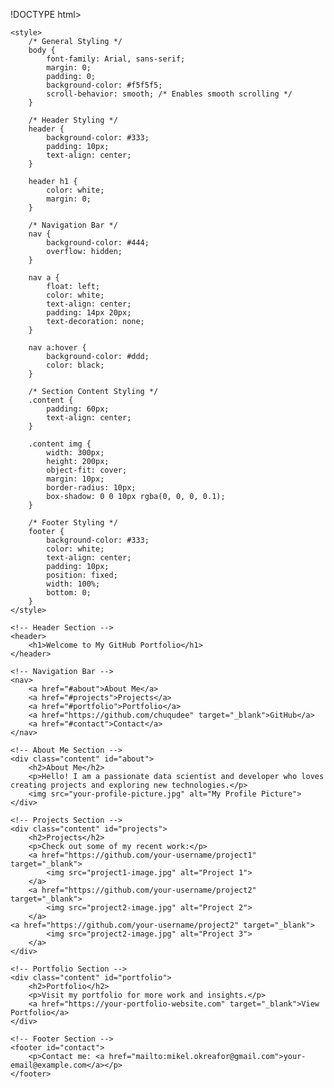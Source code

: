 !DOCTYPE html>
<html lang="en">
<head>
    <meta charset="UTF-8">
    <meta name="viewport" content="width=device-width, initial-scale=1.0">
    <title>My Portfolio</title>

    <style>
        /* General Styling */
        body {
            font-family: Arial, sans-serif;
            margin: 0;
            padding: 0;
            background-color: #f5f5f5;
            scroll-behavior: smooth; /* Enables smooth scrolling */
        }

        /* Header Styling */
        header {
            background-color: #333;
            padding: 10px;
            text-align: center;
        }

        header h1 {
            color: white;
            margin: 0;
        }

        /* Navigation Bar */
        nav {
            background-color: #444;
            overflow: hidden;
        }

        nav a {
            float: left;
            color: white;
            text-align: center;
            padding: 14px 20px;
            text-decoration: none;
        }

        nav a:hover {
            background-color: #ddd;
            color: black;
        }

        /* Section Content Styling */
        .content {
            padding: 60px;
            text-align: center;
        }

        .content img {
            width: 300px;
            height: 200px;
            object-fit: cover;
            margin: 10px;
            border-radius: 10px;
            box-shadow: 0 0 10px rgba(0, 0, 0, 0.1);
        }

        /* Footer Styling */
        footer {
            background-color: #333;
            color: white;
            text-align: center;
            padding: 10px;
            position: fixed;
            width: 100%;
            bottom: 0;
        }
    </style>
</head>
<body>

    <!-- Header Section -->
    <header>
        <h1>Welcome to My GitHub Portfolio</h1>
    </header>

    <!-- Navigation Bar -->
    <nav>
        <a href="#about">About Me</a>
        <a href="#projects">Projects</a>
        <a href="#portfolio">Portfolio</a>
        <a href="https://github.com/chuqudee" target="_blank">GitHub</a>
        <a href="#contact">Contact</a>
    </nav>

    <!-- About Me Section -->
    <div class="content" id="about">
        <h2>About Me</h2>
        <p>Hello! I am a passionate data scientist and developer who loves creating projects and exploring new technologies.</p>
        <img src="your-profile-picture.jpg" alt="My Profile Picture">
    </div>

    <!-- Projects Section -->
    <div class="content" id="projects">
        <h2>Projects</h2>
        <p>Check out some of my recent work:</p>
        <a href="https://github.com/your-username/project1" target="_blank">
            <img src="project1-image.jpg" alt="Project 1">
        </a>
        <a href="https://github.com/your-username/project2" target="_blank">
            <img src="project2-image.jpg" alt="Project 2">
        </a>
	<a href="https://github.com/your-username/project2" target="_blank">
            <img src="project2-image.jpg" alt="Project 3">
        </a>
    </div>

    <!-- Portfolio Section -->
    <div class="content" id="portfolio">
        <h2>Portfolio</h2>
        <p>Visit my portfolio for more work and insights.</p>
        <a href="https://your-portfolio-website.com" target="_blank">View Portfolio</a>
    </div>

    <!-- Footer Section -->
    <footer id="contact">
        <p>Contact me: <a href="mailto:mikel.okreafor@gmail.com">your-email@example.com</a></p>
    </footer>

</body>
</html>
